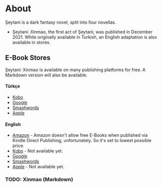 # About
Şeytani is a dark fantasy novel, split into four novellas.
* Şeytani: Xinmao, the first act of Şeytani, was published in December 2021. While originally available in Turkish, an English adaptation is also available in stores.

## E-Book Stores
Şeytani: Xinmao is available on many publishing platforms for free. A Markdown version will also be available.

#### Türkçe
* [Kobo](https://www.kobo.com/tr/tr/ebook/xinmao)
* [Google](https://play.google.com/store/books/details/Sinan_Ozan_%C3%96zel_%C5%9Eeytani_Xinmao?id=oABTEAAAQBAJ)
* [Smashwords](https://www.smashwords.com/books/view/1119559)
* [Apple](https://books.apple.com/us/book/%C5%9Feytani-xinmao/id1598742042)

#### English
* [Amazon](https://www.amazon.com/dp/B09QBGL834) - Amazon doesn't allow free E-Books when published via Kindle Direct Publishing, unfortunately. So it's set to lowest possible price.
* [Kobo]() - Not available yet.
* [Google](https://play.google.com/store/books/details?id=C9NYEAAAQBAJ)
* [Smashwords](https://www.smashwords.com/books/view/1126382)
* [Apple]() - Not available yet. 

### TODO: Xinmao (Markdown)
